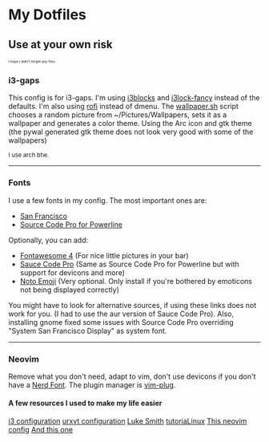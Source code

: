 # My Dotfiles
## Use at your own risk
<sub><sup><sub><sup>I hope I didn't forget any files</sup></sub></sup></sub>


### i3-gaps
This config is for i3-gaps. 
I'm using [i3blocks](https://github.com/vivien/i3blocks) and [i3lock-fancy](https://github.com/meskarune/i3lock-fancy) instead of the defaults. I'm also using [rofi](https://github.com/DaveDavenport/rofi) instead of dmenu.
The [wallpaper.sh](.config/i3/wallpaper.sh) script chooses a random picture from ~/Pictures/Wallpapers, sets it as a wallpaper and generates a color theme. 
Using the Arc icon and gtk theme (the pywal generated gtk theme does not look very good with some of the wallpapers)


<sub>I use arch btw.</sub>


---

### Fonts
I use a few fonts in my config. The most important ones are:
* [San Francisco](https://github.com/supermarin/YosemiteSanFranciscoFont)
* [Source Code Pro for Powerline](https://github.com/powerline/fonts/tree/master/SourceCodePro)


Optionally, you can add:
* [Fontawesome 4](https://fontawesome.com/v4.7.0/) (For nice little pictures in your bar)
* [Sauce Code Pro](https://github.com/ryanoasis/nerd-fonts/tree/master/patched-fonts/SourceCodePro/Regular/complete) (Same as Source Code Pro for Powerline but with support for devicons and more)
* [Noto Emoji](https://github.com/googlei18n/noto-emoji/) (Very optional. Only install if you're bothered by emoticons not being displayed correctly)


You might have to look for alternative sources, if using these links does not work for you. (I had to use the aur version of Sauce Code Pro). 
Also, installing gnome fixed some issues with Source Code Pro overriding "System San Francisco Display" as system font.

---

### Neovim
Remove what you don't need, adapt to vim, don't use devicons if you don't have a [Nerd Font](https://github.com/ryanoasis/nerd-fonts).
The plugin manager is [vim-plug](https://github.com/junegunn/vim-plug).


#### A few resources I used to make my life easier
[i3 configuration](https://www.youtube.com/watch?v=j1I63wGcvU4)
[urxvt configuration](https://www.youtube.com/watch?v=_kjbj-Ez1vU&t=911s)
[Luke Smith](https://www.youtube.com/channel/UC2eYFnH61tmytImy1mTYvhA)
[tutoriaLinux](https://www.youtube.com/channel/UCvA_wgsX6eFAOXI8Rbg_WiQ)
[This neovim config](https://github.com/Optixal/neovim-init.vim)
[And this one](https://wwoods.github.io/2015/07/29/nvim-config/)
